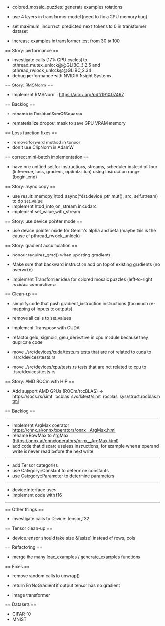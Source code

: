 - colored_mosaic_puzzles: generate examples rotations

- use 4 layers in transformer model (need to fix a CPU memory bug)
- set maximum_incorrect_predicted_next_tokens to 0 in transformer dataset
- increase examples in transformer test from 30 to 100

== Story: performance ==

- investigate calls (17% CPU cycles) to pthread_mutex_unlock@@GLIBC_2.2.5 and pthread_rwlock_unlock@@GLIBC_2.34
- debug performance with NVIDIA Nsight Systems

== Story: RMSNorm ==

- implement RMSNorm : https://arxiv.org/pdf/1910.07467

== Backlog ==

- rename to ResidualSumOfSquares

- rematerialize dropout mask to save GPU VRAM memory

== Loss function fixes ==

- remove forward method in tensor
- don't use ClipNorm in AdamW

== correct mini-batch implementation ==

- have one unified set for instructions, streams, scheduler instead of four (inference, loss, gradient, optimization) using instruction range (begin..end)

== Story: async copy ==

- use result::memcpy_htod_async(*dst.device_ptr_mut(), src, self.stream) to do set_value
- implement htod_into_on_stream in cudarc
- implement set_value_with_stream

== Story: use device pointer mode ==

- use device pointer mode for Gemm's alpha and beta (maybe this is the cause of pthread_rwlock_unlock)

== Story: gradient accumulation ==

- honour requires_grad() when updating gradients
- Make sure that backward instruction add on top of existing gradients (no overwrite)

- Implement Transformer idea for colored mosaic puzzles (left-to-right residual connections)

== Clean-up ==

- simplify code that push gradient_instruction instructions (too much re-mapping of inputs to outputs)

- remove all calls to set_values
- implement Transpose with CUDA

- refactor gelu, sigmoid, gelu_derivative in cpu module because they duplicate code
- move ./src/devices/cuda/tests.rs tests that are not related to cuda to ./src/devices/tests.rs
- move ./src/devices/cpu/tests.rs tests that are not related to cpu to ./src/devices/tests.rs

== Story: AMD ROCm with HIP ==

- Add support AMD GPUs (ROCm/rocBLAS) -> https://docs.rs/simt_rocblas_sys/latest/simt_rocblas_sys/struct.rocblas.html

== Backlog ==

---------------

- implement ArgMax operator https://onnx.ai/onnx/operators/onnx__ArgMax.html
- rename RowMax to ArgMax (https://onnx.ai/onnx/operators/onnx__ArgMax.html)
- add code that discard useless instructions, for example when a operand write is never read before the next write

---------------

- add Tensor categories
- use Category::Constant to determine constants
- use Category::Parameter to determine parameters

---------------

- device interface uses <T>
- Implement code with f16

---------------------

== Other things ==

- investigate calls to Device::tensor_f32

== Tensor clean-up ==

- device.tensor should take size &[usize] instead of rows, cols

== Refactoring ==

- merge the many load_examples / generate_examples functions

== Fixes ==

- remove random calls to unwrap()
- return ErrNoGradient if output tensor has no gradient

- image transformer

== Datasets ==

- CIFAR-10
- MNIST
